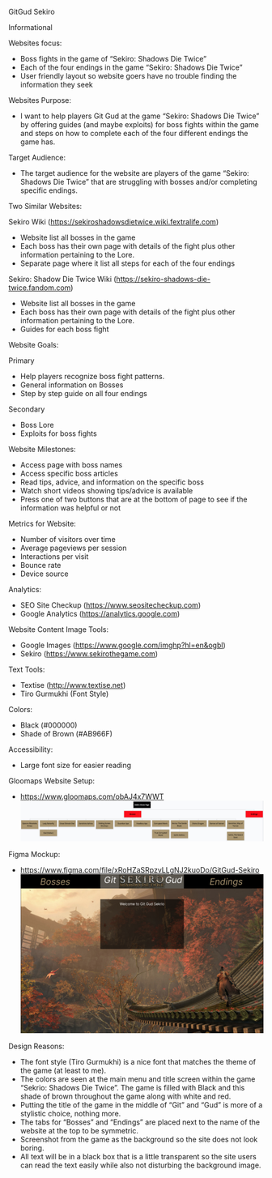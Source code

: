 ﻿GitGud Sekiro

Informational   


Websites focus: 
* Boss fights in the game of “Sekiro: Shadows Die Twice”
* Each of the four endings in the game “Sekiro: Shadows Die Twice”
* User friendly layout so website goers have no trouble finding the information they seek


Websites Purpose: 
* I want to help players Git Gud at the game “Sekiro: Shadows Die Twice” by offering guides (and maybe exploits) for boss fights within the game and steps on how to complete each of the four different endings the game has.  


Target Audience: 
* The target audience for the website are players of the game “Sekiro: Shadows Die Twice” that are struggling with bosses and/or completing specific endings. 


Two Similar Websites:


Sekiro Wiki (https://sekiroshadowsdietwice.wiki.fextralife.com) 
* Website list all bosses in the game
* Each boss has their own page with details of the fight plus other information pertaining to the Lore. 
* Separate page where it list all steps for each of the four endings 


Sekiro: Shadow Die Twice Wiki (https://sekiro-shadows-die-twice.fandom.com)
* Website list all bosses in the game
* Each boss has their own page with details of the fight plus other information pertaining to the Lore. 
* Guides for each boss fight 


Website Goals: 


Primary 
* Help players recognize boss fight patterns. 
* General information on Bosses
* Step by step guide on all four endings


Secondary 
* Boss Lore 
* Exploits for boss fights 


Website Milestones:
* Access page with boss names
* Access specific boss articles 
* Read tips, advice, and information on the specific boss
* Watch short videos showing tips/advice is available
* Press one of two buttons that are at the bottom of page to see if the information was helpful or not


Metrics for Website:
* Number of visitors over time
* Average pageviews per session 
* Interactions per visit 
* Bounce rate 
* Device source 


Analytics: 
* SEO Site Checkup (https://www.seositecheckup.com)
* Google Analytics (https://analytics.google.com) 


Website Content
Image Tools: 
* Google Images (https://www.google.com/imghp?hl=en&ogbl) 
* Sekiro (https://www.sekirothegame.com) 


Text Tools: 
* Textise (http://www.textise.net)
* Tiro Gurmukhi (Font Style)


Colors: 
* Black (#000000)
* Shade of Brown (#AB966F)


Accessibility: 
* Large font size for easier reading 


Gloomaps Website Setup: 
* https://www.gloomaps.com/obAJ4x7WWT 
![Figma Mockup](https://github.com/AGV21/GitGud-Sekiro.M2/blob/09d239802f8f5fa9ea0d3694966c35bed909fa5a/Screen%20Shot%202022-08-17%20at%2011.21.52%20AM.png)
  



Figma Mockup:
* https://www.figma.com/file/xRoHZaSRpzvLLgNJ2kuoDo/GitGud-Sekiro 
![Figma Mockup](https://github.com/AGV21/GitGud-Sekiro.M2/blob/6f289a7877bcf2d17d64e31f10b0356e974c4120/Screen%20Shot%202022-08-17%20at%2010.25.32%20AM.png)
  



Design Reasons: 
* The font style (Tiro Gurmukhi) is a nice font that matches the theme of the game (at least to me). 
* The colors are seen at the main menu and title screen within the game “Sekrio: Shadows Die Twice”. The game is filled with Black and this shade of brown throughout the game along with white and red. 
* Putting the title of the game in the middle of “Git” and “Gud” is more of a stylistic choice, nothing more. 
* The tabs for “Bosses” and “Endings” are placed next to the name of the website at the top to be symmetric.
* Screenshot from the game as the background so the site does not look boring.
* All text will be in a black box that is a little transparent so the site users can read the text easily while also not disturbing the background image.
